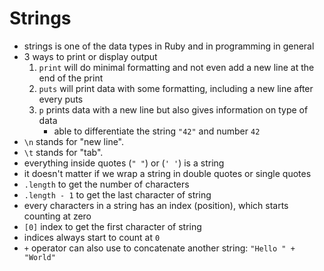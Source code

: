 # Strings

- strings is one of the data types in Ruby and in programming in general
- 3 ways to print or display output
  1. `print` will do minimal formatting and not even add a new line at the end of the print
  2. `puts` will print data with some formatting, including a new line after every puts
  3. `p` prints data with a new line but also gives information on type of data
     - able to differentiate the string `"42"` and number `42`
- `\n` stands for "new line".
- `\t` stands for "tab".
- everything inside quotes (`" "`) or (`' '`) is a string
- it doesn't matter if we wrap a string in double quotes or single quotes
- `.length` to get the number of characters
- `.length - 1` to get the last character of string
- every characters in a string has an index (position), which starts counting at zero
- `[0]` index to get the first character of string
- indices always start to count at `0`
- `+` operator can also use to concatenate another string: `"Hello " + "World"`
